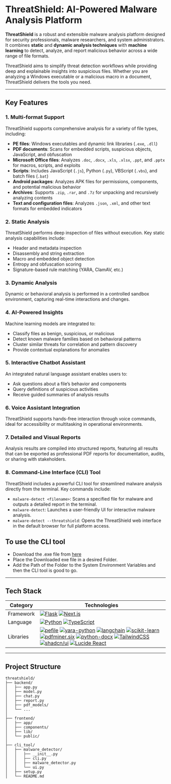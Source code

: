# ThreatShield: AI-Powered Malware Analysis Platform 

**ThreatShield** is a robust and extensible malware analysis platform designed for security professionals, malware researchers, and system administrators. It combines **static** and **dynamic analysis techniques** with **machine learning** to detect, analyze, and report malicious behavior across a wide range of file formats.

ThreatShield aims to simplify threat detection workflows while providing deep and explainable insights into suspicious files. Whether you are analyzing a Windows executable or a malicious macro in a document, ThreatShield delivers the tools you need.

---

## Key Features

### 1. Multi-format Support

ThreatShield supports comprehensive analysis for a variety of file types, including:

- **PE files**: Windows executables and dynamic link libraries (`.exe`, `.dll`)
- **PDF documents**: Scans for embedded scripts, suspicious objects, JavaScript, and obfuscation
- **Microsoft Office files**: Analyzes `.doc`, `.docx`, `.xls`, `.xlsx`, `.ppt`, and `.pptx` for macros, scripts, and exploits
- **Scripts**: Includes JavaScript (`.js`), Python (`.py`), VBScript (`.vbs`), and batch files (`.bat`)
- **Android packages**: Analyzes APK files for permissions, components, and potential malicious behavior
- **Archives**: Supports `.zip`, `.rar`, and `.7z` for unpacking and recursively analyzing contents
- **Text and configuration files**: Analyzes `.json`, `.xml`, and other text formats for embedded indicators

### 2. Static Analysis

ThreatShield performs deep inspection of files without execution. Key static analysis capabilities include:

- Header and metadata inspection
- Disassembly and string extraction
- Macro and embedded object detection
- Entropy and obfuscation scoring
- Signature-based rule matching (YARA, ClamAV, etc.)

### 3. Dynamic Analysis

Dynamic or behavioral analysis is performed in a controlled sandbox environment, capturing real-time interactions and changes.

### 4. AI-Powered Insights

Machine learning models are integrated to:

- Classify files as benign, suspicious, or malicious
- Detect known malware families based on behavioral patterns
- Cluster similar threats for correlation and pattern discovery
- Provide contextual explanations for anomalies

### 5. Interactive Chatbot Assistant

An integrated natural language assistant enables users to:

- Ask questions about a file’s behavior and components
- Query definitions of suspicious activities
- Receive guided summaries of analysis results

### 6. Voice Assistant Integration

ThreatShield supports hands-free interaction through voice commands, ideal for accessibility or multitasking in operational environments.

### 7. Detailed and Visual Reports

Analysis results are compiled into structured reports, featuring all results that can be exported as professional PDF reports for documentation, audits, or sharing with stakeholders.

### 8. Command-Line Interface (CLI) Tool

ThreatShield includes a powerful CLI tool for streamlined malware analysis directly from the terminal. Key commands include:
- `malware-detect <filename>`: Scans a specified file for malware and outputs a detailed report in the terminal.
- `malware-detect`: Launches a user-friendly UI for interactive malware analysis.
- `malware-detect --threatshield`: Opens the ThreatShield web interface in the default browser for full platform access.

## To use the CLI tool
- Download the .exe file from [here](https://drive.google.com/file/d/1RAVTcn4QLDRnRPI7MSc9wbQPDIkiEWzQ/view?usp=sharing)
- Place the Downloaded exe file in a desired Folder.
- Add the Path of the Folder to the System Environment Variables and then the CLI tool is good to go.
---

## Tech Stack

| Category     | Technologies                                                                                                                                                         |
|--------------|----------------------------------------------------------------------------------------------------------------------------------------------------------------------|
| Framework    | [![Flask](https://img.shields.io/badge/flask-000000?style=for-the-badge&logo=flask&logoColor=white)](https://flask.palletsprojects.com/) [![Next.js](https://img.shields.io/badge/next.js-000000?style=for-the-badge&logo=next.js&logoColor=white)](https://nextjs.org/)                             |
| Language     | [![Python](https://img.shields.io/badge/python-3776AB?style=for-the-badge&logo=python&logoColor=white)](https://www.python.org/) [![TypeScript](https://img.shields.io/badge/typescript-3178C6?style=for-the-badge&logo=typescript&logoColor=white)](https://www.typescriptlang.org/)               |
| Libraries    | [![pefile](https://img.shields.io/badge/pefile-4B8BBE?style=for-the-badge&logo=python&logoColor=white)](https://github.com/erocarrera/pefile) [![yara-python](https://img.shields.io/badge/yara--python-FF4C4C?style=for-the-badge&logo=python&logoColor=white)](https://github.com/VirusTotal/yara-python) [![langchain](https://img.shields.io/badge/langchain-006400?style=for-the-badge&logo=python&logoColor=white)](https://github.com/langchain-ai/langchain) [![scikit-learn](https://img.shields.io/badge/scikit--learn-F7931E?style=for-the-badge&logo=scikit-learn&logoColor=white)](https://scikit-learn.org/) [![pdfminer.six](https://img.shields.io/badge/pdfminer.six-003153?style=for-the-badge&logo=python&logoColor=white)](https://github.com/pdfminer/pdfminer.six) [![python-docx](https://img.shields.io/badge/python--docx-2B579A?style=for-the-badge&logo=python&logoColor=white)](https://github.com/python-openxml/python-docx) [![TailwindCSS](https://img.shields.io/badge/tailwindcss-38B2AC?style=for-the-badge&logo=tailwind-css&logoColor=white)](https://tailwindcss.com/) [![shadcn/ui](https://img.shields.io/badge/shadcn--ui-1E1E1E?style=for-the-badge&logo=react&logoColor=white)](https://ui.shadcn.com/)  [![Lucide React](https://img.shields.io/badge/lucide--react-000000?style=for-the-badge&logo=react&logoColor=white)](https://lucide.dev/) |

---

## Project Structure
```
threatshield/
├── backend/
│   ├── app.py
│   ├── model.py
│   ├── chat.py
│   ├── report.py
│   ├── pdf_models/
│   └── ...
│
├── frontend/
│   ├── app/
│   ├── components/
│   ├── lib/
│   └── public/
│
├── cli_tool/
│   ├── malware_detector/
│   │   ├── __init__.py
│   │   ├── cli.py
│   │   ├── malware_detector.py
│   │   └── ui.py
│   ├── setup.py
│   └── README.md
```

